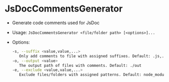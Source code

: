 # JsDocCommentsGenerator

- Generate code comments used for JsDoc

- Usage: `JsDocCommentsGenerator <file/folder path> [<options>]...`
- Options:
    ```bash
   -s, --suffix <value,value,...>
       Only add comments to file with assigned suffixes. Default: .js,.ts
   -o, --output <value>
       The output path of files with comments. Default: ./out
   -e, --exclude <value,value,...>
       Exclude files/folders with assigned patterns. Default: node_modules
    ```
